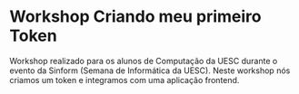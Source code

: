 # Workshop Criando meu primeiro Token

Workshop realizado para os alunos de Computação da UESC durante o evento da Sinform (Semana de Informática da UESC). Neste workshop nós criamos um token e integramos com uma aplicação frontend.